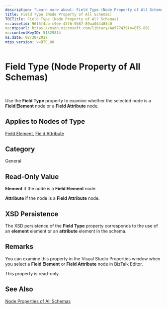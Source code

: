 ```yaml
---
description: "Learn more about: Field Type (Node Property of All Schemas)"
title: Field Type (Node Property of All Schemas)
TOCTitle: Field Type (Node Property of All Schemas)
ms:assetid: 9615f4cb-c9ee-45f6-9587-89aa044485c0
ms:mtpsurl: https://msdn.microsoft.com/library/Aa577439(v=BTS.80)
ms:contentKeyID: 51529814
ms.date: 08/30/2017
mtps_version: v=BTS.80
---
```


# Field Type (Node Property of All Schemas)

 

Use the **Field Type** property to examine whether the selected node is a **Field Element** node or a **Field Attribute** node.

## Applies to Nodes of Type

[Field Element](field-element-node-properties.md), [Field Attribute](field-attribute-node-properties.md)

## Category

General

## Read-Only Value

**Element** if the node is a **Field Element** node.

**Attribute** if the node is a **Field Attribute** node.

## XSD Persistence

The XSD persistence of the **Field Type** property corresponds to the use of an **element** element or an **attribute** element in the schema.

## Remarks

You can examine this property in the Visual Studio Properties window when you select a **Field Element** or **Field Attribute** node in BizTalk Editor.

This property is read-only.

## See Also

[Node Properties of All Schemas](node-properties-of-all-schemas.md)

